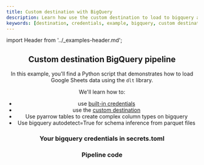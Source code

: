 ```yaml
---
title: Custom destination with BigQuery
description: Learn how use the custom destination to load to bigquery and use credentials
keywords: [destination, credentials, example, bigquery, custom destination]
---
```


import Header from '../_examples-header.md';

<Header
    intro="This example demonstrates how to use the custom destination to load to BigQuery with automatic schema inference."
    slug="custom_destination_bigquery"
    run_file="custom_destination_bigquery"
    destination="biqquery"/>

## Custom destination BigQuery pipeline

In this example, you'll find a Python script that demonstrates how to load Google Sheets data using the `dlt` library.

We'll learn how to:
- use [built-in credentials](../../general-usage/credentials/config_specs#gcp-credentials)
- use the [custom destination](../../dlt-ecosystem/destinations/destination.md)
- Use pyarrow tables to create complex column types on bigquery
- Use bigquery autodetect=True for schema inference from parquet files

### Your bigquery credentials in secrets.toml
<!--@@@DLT_SNIPPET code/.dlt/example.secrets.toml::example-->

### Pipeline code

<!--@@@DLT_SNIPPET code/custom_destination_bigquery-snippets.py::example-->
